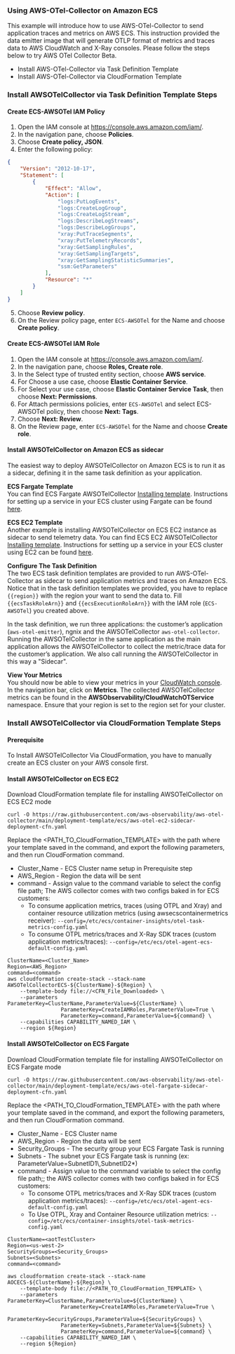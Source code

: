 ### Using AWS-OTel-Collector on Amazon ECS

This example will introduce how to use AWS-OTel-Collector to send application traces and metrics on AWS ECS. This instruction provided the data emitter image that will generate OTLP format of metrics and traces data to AWS CloudWatch and X-Ray consoles.  Please follow the steps below to try AWS OTel Collector Beta.

* Install AWS-OTel-Collector via Task Definition Template
* Install AWS-OTel-Collector via CloudFormation Template

### Install AWSOTelCollector via Task Definition Template Steps
#### Create ECS-AWSOTel IAM Policy 
1. Open the IAM console at https://console.aws.amazon.com/iam/.
2. In the navigation pane, choose **Policies**.
3. Choose **Create policy, JSON**.
4. Enter the following policy:
```json
{
	"Version": "2012-10-17",
	"Statement": [
		{
			"Effect": "Allow",
			"Action": [
				"logs:PutLogEvents",
				"logs:CreateLogGroup",
				"logs:CreateLogStream",
				"logs:DescribeLogStreams",
				"logs:DescribeLogGroups",
				"xray:PutTraceSegments",
				"xray:PutTelemetryRecords",
				"xray:GetSamplingRules",
				"xray:GetSamplingTargets",
				"xray:GetSamplingStatisticSummaries",
				"ssm:GetParameters"
			],
			"Resource": "*"
		}
	]
}
```
5. Choose **Review policy**.
6. On the Review policy page, enter `ECS-AWSOTel` for the Name and choose **Create policy**.

#### Create ECS-AWSOTel IAM Role
1. Open the IAM console at https://console.aws.amazon.com/iam/.
2. In the navigation pane, choose **Roles, Create role**.
3. In the Select type of trusted entity section, choose **AWS service**.
4. For Choose a use case, choose **Elastic Container Service**.
5. For Select your use case, choose **Elastic Container Service Task**, then choose **Next: Permissions**.
5. For Attach permissions policies, enter `ECS-AWSOTel` and select ECS-AWSOTel policy, then choose **Next: Tags**.
5. Choose **Next: Review**.
6. On the Review page, enter `ECS-AWSOTel` for the Name and choose **Create role**.

#### Install AWSOTelCollector on Amazon ECS as sidecar
The easiest way to deploy AWSOTelCollector on Amazon ECS is to run it as a sidecar, defining it in the same task definition as your application.

**ECS Fargate Template**  
You can find ECS Fargate AWSOTelCollector [Installing template](../../examples/ecs/ecs-fargate-sidecar.json). Instructions for setting up a service in your ECS cluster using Fargate can be found [here](https://docs.aws.amazon.com/AmazonECS/latest/developerguide/getting-started-fargate.html).

**ECS EC2 Template**  
Another example is installing AWSOTelCollector on ECS EC2 instance as sidecar to send telemetry data.
You can find ECS EC2 AWSOTelCollector [Installing template](../../examples/ecs/ecs-ec2-sidecar.json). Instructions for setting up a service in your ECS cluster using EC2 can be found [here](https://docs.aws.amazon.com/AmazonECS/latest/developerguide/getting-started-ecs-ec2.html).

**Configure The Task Definition**  
The two ECS task definition templates are provided to run AWS-OTel-Collector as sidecar to send application metrics and traces on Amazon ECS. Notice that in the task definition templates we provided, you have to replace `{{region}}` with the region your want to send the data to. Fill `{{ecsTaskRoleArn}}` and `{{ecsExecutionRoleArn}}` with the IAM role (`ECS-AWSOTel`) you created above.

In the task definition, we run three applications: the customer’s application (`aws-otel-emitter`), ngnix and the AWSOTelCollector `aws-otel-collector`. Running the AWSOTelCollector in the same application as the main application allows the AWSOTelCollector to collect the metric/trace data for the customer’s application. We also call running the AWSOTelCollector in this way a "Sidecar".


**View Your Metrics**  
You should now be able to view your metrics in your [CloudWatch console](https://console.aws.amazon.com/cloudwatch/). In the navigation bar, click on **Metrics**. The collected AWSOTelCollector metrics can be found in the **AWSObservability/CloudWatchOTService** namespace. Ensure that your region is set to the region set for your cluster.

### Install AWSOTelCollector via CloudFormation Template Steps

#### Prerequisite
To Install AWSOTelCollector Via CloudFormation, you have to manually create an ECS cluster on your AWS console first.

#### Install AWSOTelCollector on ECS EC2
Download CloudFormation template file for installing AWSOTelCollector on ECS EC2 mode
```
curl -O https://raw.githubusercontent.com/aws-observability/aws-otel-collector/main/deployment-template/ecs/aws-otel-ec2-sidecar-deployment-cfn.yaml
```
Replace the <PATH_TO_CloudFormation_TEMPLATE> with the path where your template saved in the command, and export the following parameters, and then run CloudFormation command.

* Cluster_Name - ECS Cluster name setup in Prerequisite step
* AWS_Region - Region the data will be sent
* command - Assign value to the command variable to select the config file path; The AWS collector comes with two configs baked in for ECS customers:
  * To consume application metrics, traces (using OTPL and Xray) and container resource utilization metrics (using awsecscontainermetrics receiver):  `--config=/etc/ecs/container-insights/otel-task-metrics-config.yaml`
  * To consume OTPL metrics/traces and X-Ray SDK traces (custom application metrics/traces):  `--config=/etc/ecs/otel-agent-ecs-default-config.yaml`
```
ClusterName=<Cluster_Name>
Region=<AWS_Region>
command=<command>
aws cloudformation create-stack --stack-name AWSOTelCollectorECS-${ClusterName}-${Region} \
    --template-body file://<CFN_File_Downloaded> \
    --parameters ParameterKey=ClusterName,ParameterValue=${ClusterName} \
                 ParameterKey=CreateIAMRoles,ParameterValue=True \
                 ParameterKey=command,ParameterValue=${command} \
    --capabilities CAPABILITY_NAMED_IAM \
    --region ${Region}
```

#### Install AWSOTelCollector on ECS Fargate
Download CloudFormation template file for installing AWSOTelCollector on ECS Fargate mode
```
curl -O https://raw.githubusercontent.com/aws-observability/aws-otel-collector/main/deployment-template/ecs/aws-otel-fargate-sidecar-deployment-cfn.yaml
```
Replace the <PATH_TO_CloudFormation_TEMPLATE> with the path where your template saved in the command, and export the following parameters, and then run CloudFormation command.

* Cluster_Name - ECS Cluster name 
* AWS_Region - Region the data will be sent
* Security_Groups - The security group your ECS Fargate Task is running
* Subnets - The subnet your ECS Fargate task is running  (ex: ParameterValue=SubnetID1\\,SubnetID2*)
* command -  Assign value to the command variable to select the config file path;; the AWS collector comes with two configs baked in for ECS customers:
  * To consome OTPL metrics/traces and X-Ray SDK traces (custom application metrics/traces):  `--config=/etc/ecs/otel-agent-ecs-default-config.yaml`
  * To Use OTPL, Xray and Container Resource utilization metrics:  `--config=/etc/ecs/container-insights/otel-task-metrics-config.yaml`

```
ClusterName=<aotTestCluster>
Region=<us-west-2>
SecurityGroups=<Security_Groups>
Subnets=<Subnets>
command=<command>

aws cloudformation create-stack --stack-name AOCECS-${ClusterName}-${Region} \
    --template-body file://<PATH_TO_CloudFormation_TEMPLATE> \
    --parameters ParameterKey=ClusterName,ParameterValue=${ClusterName} \
                 ParameterKey=CreateIAMRoles,ParameterValue=True \
                 ParameterKey=SecurityGroups,ParameterValue=${SecurityGroups} \
                 ParameterKey=Subnets,ParameterValue=${Subnets} \
                 ParameterKey=command,ParameterValue=${command} \
    --capabilities CAPABILITY_NAMED_IAM \
    --region ${Region}
```




